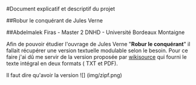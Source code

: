 #Document explicatif et descriptif du projet

##Robur le conquérant de Jules Verne 

##Abdelmalek Firas - Master 2 DNHD - Université Bordeaux Montaigne


Afin de pouvoir étudier l'ouvrage de Jules Verne "**Robur le conquérant**" il fallait récupérer une version textuelle modulable selon le besoin. Pour ce faire j'ai dû me servir de la version proposée par [wikisource](https://fr.wikisource.org/wiki/Robur_le_conqu%C3%A9rant) qui fourni le texte intégral en deux formats ( TXT et PDF).

Il faut dire qu'avoir la version 
![] (img/zipf.png)
